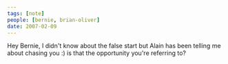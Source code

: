 ```yaml
---
tags: [note]
people: [bernie, brian-oliver]
date: 2007-02-09
---
```


Hey Bernie, I didn't know about the false start but Alain has been telling me about chasing you :) is that the opportunity you're referring to?